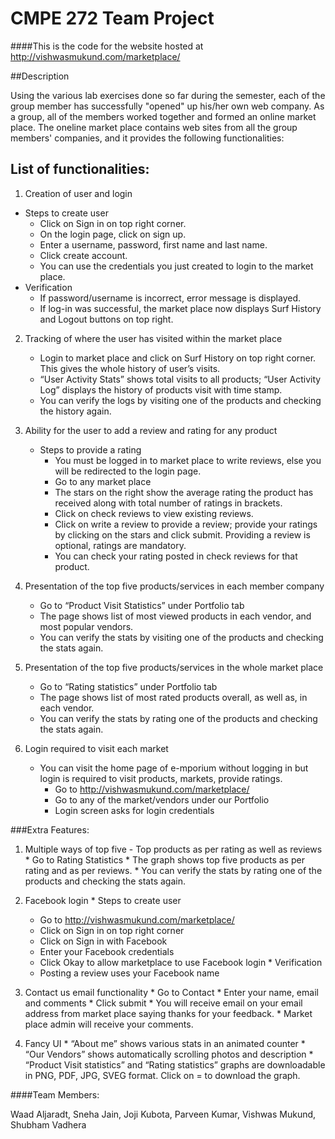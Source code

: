 # CMPE 272 Team Project
####This is the code for the website hosted at http://vishwasmukund.com/marketplace/

##Description

Using the various lab exercises done so far during the semester, each of the group member has successfully "opened" up his/her own web company. As a group, all of the members worked together and formed an online market place. The oneline market place contains web sites from all the group members' companies, and it provides the following functionalities:

## List of functionalities:

 1.	Creation of user and login
   * Steps to create user
     * Click on Sign in on top right corner.
     * On the login page, click on sign up.
     * Enter a username, password, first name and last name.
     * Click create account.
     * You can use the credentials you just created to login to the market place.
   * Verification
     * If password/username is incorrect, error message is displayed.
     * If log-in was successful, the market place now displays Surf History and Logout buttons on top right.

 2. Tracking of where the user has visited within the market place
    * Login to market place and click on Surf History on top right corner. This gives the whole history of user’s visits.
    * “User Activity Stats” shows total visits to all products; “User Activity Log” displays the history of products visit with time stamp.
    * You can verify the logs by visiting one of the products and checking the history again.
  
 3.	Ability for the user to add a review and rating for any product
    * Steps to provide a rating
      * You must be logged in to market place to write reviews, else you will be redirected to the login page.
      * Go to any market place
      * The stars on the right show the average rating the product has received along with total number of ratings in brackets.
      * Click on check reviews to view existing reviews.
      * Click on write a review to provide a review; provide your ratings by clicking on the stars and click submit. Providing a review is optional, ratings are mandatory.
      * You can check your rating posted in check reviews for that product.
  
 4. Presentation of the top five products/services in each member company
    * Go to “Product Visit Statistics” under Portfolio tab
    * The page shows list of most viewed products in each vendor, and most popular vendors.
    * You can verify the stats by visiting one of the products and checking the stats again.
  
 5. Presentation of the top five products/services in the whole market place
    * Go to “Rating statistics” under Portfolio tab
    * The page shows list of most rated products overall, as well as, in each vendor.
    * You can verify the stats by rating one of the products and checking the stats again.
  
 6.	Login required to visit each market
    * You can visit the home page of e-mporium without logging in but login is required to visit products, markets, provide ratings.
      * Go to http://vishwasmukund.com/marketplace/
      * Go to any of the market/vendors under our Portfolio
      * Login screen asks for login credentials

###Extra Features:

  1. Multiple ways of top five - Top products as per rating as well as reviews
    * Go to Rating Statistics
    * The graph shows top five products as per rating and as per reviews.
    * You can verify the stats by rating one of the products and checking the stats again.

  2. Facebook login
    * Steps to create user
      * Go to http://vishwasmukund.com/marketplace/
      * Click on Sign in on top right corner
      * Click on Sign in with Facebook
      * Enter your Facebook credentials
      * Click Okay to allow marketplace to use Facebook login
    * Verification
      * Posting a review uses your Facebook name
  
  3. Contact us email functionality
    * Go to Contact
    * Enter your name, email and comments
    * Click submit
    * You will receive email on your email address from market place saying thanks for your feedback.
    * Market place admin will receive your comments.
  4. Fancy UI
    * “About me” shows various stats in an animated counter
    * “Our Vendors” shows automatically scrolling photos and description
    * “Product Visit statistics” and “Rating statistics” graphs are downloadable in PNG, PDF, JPG, SVEG format. Click on = to download the graph.

####Team Members:

Waad Aljaradt, Sneha Jain, Joji Kubota, Parveen Kumar, Vishwas Mukund, Shubham Vadhera
